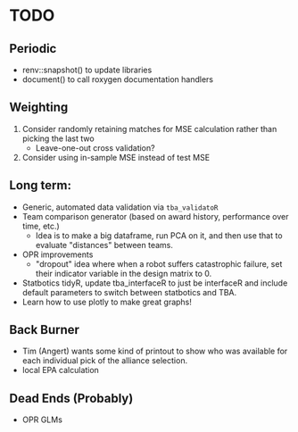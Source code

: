 # TODO

## Periodic
- renv::snapshot() to update libraries
- document() to call roxygen documentation handlers

## Weighting
1) Consider randomly retaining matches for MSE calculation rather than picking the last two
    - Leave-one-out cross validation?
2) Consider using in-sample MSE instead of test MSE

## Long term:
- Generic, automated data validation via `tba_validatoR`
- Team comparison generator (based on award history, performance over time, etc.)
    - Idea is to make a big dataframe, run PCA on it, and then use that to evaluate "distances" between teams.
- OPR improvements
    - "dropout" idea where when a robot suffers catastrophic failure, set their indicator variable in the design matrix to 0.
- Statbotics tidyR, update tba_interfaceR to just be interfaceR and include default parameters to switch between statbotics and TBA.
- Learn how to use plotly to make great graphs!

## Back Burner

- Tim (Angert) wants some kind of printout to show who was available for each individual pick of the alliance selection.
- local EPA calculation

## Dead Ends (Probably)

- OPR GLMs
